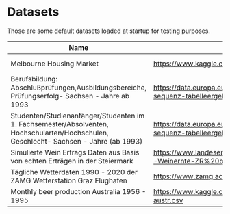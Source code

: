 # Datasets

Those are some default datasets loaded at startup for testing purposes.

| Name                                                                                                                                  | Url                                                                                                                                                                 | File(s)                                                       | 
|---------------------------------------------------------------------------------------------------------------------------------------|---------------------------------------------------------------------------------------------------------------------------------------------------------------------|---------------------------------------------------------------|
| Melbourne Housing Market                                                                                                              | https://www.kaggle.com/anthonypino/melbourne-housing-market                                                                                                         | * MELBOURNE_HOUSE_PRICES_LESS.cs * Melbourne_housing_FULL.csv | 
| Berufsbildung: Abschlußprüfungen,Ausbildungsbereiche, Prüfungserfolg- Sachsen - Jahre ab 1993                                         | https://data.europa.eu/data/datasets/https-www-statistik-sachsen-de-genonline-online-sequenz-tabelleergebnis-selectionname-21211-003z-regionalschluessel-?locale=en | 21211-003Z.csv                                                |
| Studenten/Studienanfänger/Studenten im 1. Fachsemester/Absolventen, Hochschularten/Hochschulen, Geschlecht- Sachsen - Jahre (ab 1993) | https://data.europa.eu/data/datasets/https-www-statistik-sachsen-de-genonline-online-sequenz-tabelleergebnis-selectionname-21311-001z-regionalschluessel-?locale=en | 21311-001Z.csv                                                | 
| Simulierte Wein Ertrags Daten aus Basis von echten Erträgen in der Steiermark                                                         | https://www.landesentwicklung.steiermark.at/cms/dokumente/12658776_142970621/40cf9fa0/7-Weinernte-ZR%20bis%2020.pdf                                                 | simulated-vine-yield-styria.xlsx                              | 
| Tägliche Wetterdaten 1990 - 2020 der ZAMG Wetterstation Graz Flughafen                                                                | https://www.zamg.ac.at/cms/de/klima/klimauebersichten/jahrbuch                                                                                                      | ZAMG/Steiermark/Graz_Flughafen/ZAMG_Jahrbuch_*.csv            | 
| Monthly beer production Australia 1956 - 1995                                                                                         | https://www.kaggle.com/shenba/time-series-datasets?select=monthly-beer-production-in-austr.csv                                                                      | monthly-beer-production-in-australia.csv                      |


